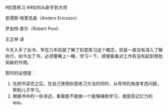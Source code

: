 #刻意练习
##如何从新手到大师

安德斯·埃里克森（Anders Ericsson）

罗伯特·普尔（Robert Pool）

王正林 译


今天入手了此书，早在几年前就了解了刻意练习这个概念，但是一直没有深入了解执行，如今出了书，必须要睹上一睹，学习一下，顺便看看对工作有没有起到帮助突破的作用。

暂时的设想是：
1. 先把书读完之后，在自己使用刻意练习方法的同时，从导师的角度考虑问题，帮助儿子学习。
2. 根据书中的一些讲述，看看能不能做一个能够辅助学习，或提高记忆力的app。
